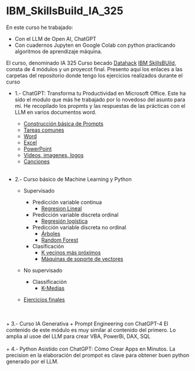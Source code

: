 # IBM_SkillsBuild_IA_325
 En este curso he trabajado:
  + Con el LLM de Open AI, ChatGPT
  + Con cuadernos Jupyten en Google Colab con  python practicando algoritmos de aprendizaje máquina.

El curso, denominado IA 325 Curso becado [Datahack](https://www.datahack.es/) [IBM SkillsBUild](https://skillsbuild.org/), consta de 4 módulos y un proyecot final.
Presento aquí los enlaces a las carpetas del repositorio donde tengo los ejercicios realizados durante el curso

+ 1.- ChatGPT: Transforma tu Productividad en Microsoft Office.
   Este ha sido el modulo que más he trabajado por lo novedoso del asunto para mi. He recopilado los propmts y las respuestas de las prácticas con el LLM en varios documentos word. 
  
   + [Construcción básica de Prompts](https://github.com/luismiguelcasadodiaz/IBM_SkillsBuild_IA_325/tree/main/1.-IA_en_el_trabajo/2.-Construcci%C3%B3n_de_Prompts_20M)
   + [Tareas comunes](https://github.com/luismiguelcasadodiaz/IBM_SkillsBuild_IA_325/tree/main/1.-IA_en_el_trabajo/3.-Automatizaci%C3%B3n_tareas_comunes_48M)
   + [Word](https://github.com/luismiguelcasadodiaz/IBM_SkillsBuild_IA_325/tree/main/1.-IA_en_el_trabajo/7.-Automatizaci%C3%B3n_tareas_Word_12M)
   + [Excel](https://github.com/luismiguelcasadodiaz/IBM_SkillsBuild_IA_325/tree/main/1.-IA_en_el_trabajo/4.-Automatizaci%C3%B3n_tareas_Excel_25M)
   + [PowerPoint](https://github.com/luismiguelcasadodiaz/IBM_SkillsBuild_IA_325/tree/main/1.-IA_en_el_trabajo/8.-Automatizaci%C3%B3n_tareas_PowerPoint_13M)
   + [Vídeos,  imagenes, logos ](https://github.com/luismiguelcasadodiaz/IBM_SkillsBuild_IA_325/tree/main/1.-IA_en_el_trabajo/6.-Automatizaci%C3%B3n_tareas_imagen_video_15M)
   + [Canciones](https://github.com/luismiguelcasadodiaz/IBM_SkillsBuild_IA_325/tree/main/1.-IA_en_el_trabajo/10_Creando_una%20canci%C3%B3n)
     <br>
     <br>
+ 2.- Curso básico de Machine Learning y Python
   +  Supervisado
      + Predicción variable continua
         + [Regresion Lineal](https://github.com/luismiguelcasadodiaz/IBM_SkillsBuild_IA_325/tree/main/2.-Python_y_machine_learning/10_regression_lineal)
      + Predicción variable discreta ordinal
         + [Regresión logística](https://github.com/luismiguelcasadodiaz/IBM_SkillsBuild_IA_325/tree/main/2.-Python_y_machine_learning/11_regression_log%C3%ADstica)
      + Predicción variable discreta no ordinal
         + [Árboles](https://github.com/luismiguelcasadodiaz/IBM_SkillsBuild_IA_325/tree/main/2.-Python_y_machine_learning/13_Arboles_de_decisi%C3%B3n)
         + [Random Forest](https://github.com/luismiguelcasadodiaz/IBM_SkillsBuild_IA_325/tree/main/2.-Python_y_machine_learning/14_Random_forest)
      + Clasificación
         + [K vecinos más próximos](https://github.com/luismiguelcasadodiaz/IBM_SkillsBuild_IA_325/tree/main/2.-Python_y_machine_learning/12_K-vecinos)
         + [Máquinas de soporte de vectores](https://github.com/luismiguelcasadodiaz/IBM_SkillsBuild_IA_325/tree/main/2.-Python_y_machine_learning/15_SVM(M%C3%A1quinasde%20vectores%20de%20soporte))
      
   +  No supervisado
      + Classificación
          + [K-Medias](https://github.com/luismiguelcasadodiaz/IBM_SkillsBuild_IA_325/tree/main/2.-Python_y_machine_learning/16_Algoritmo_K-medias)
       
    + [Ejercicios finales](https://github.com/luismiguelcasadodiaz/IBM_SkillsBuild_IA_325/tree/main/2.-Python_y_machine_learning/19_Ejercicios_finales/ex/solu)
<br>
<br>
+ 3.- Curso IA Generativa + Prompt Engineering con ChatGPT-4
  El contenido de este módulo es muy similar al contenido del primero. Lo amplia al usoe del LLM para crear VBA, PowerBi, DAX, SQL

  <br>
  <br>
+ 4.- Python Asistido con ChatGPT: Cómo Crear Apps en Minutos.
  La precision en la elaboración del prompot es clave para obtener buen python generado por el LLM.
